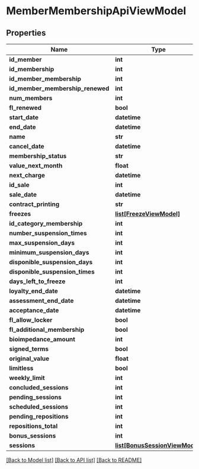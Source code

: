 # MemberMembershipApiViewModel

## Properties
Name | Type | Description | Notes
------------ | ------------- | ------------- | -------------
**id_member** | **int** |  | [optional] 
**id_membership** | **int** |  | [optional] 
**id_member_membership** | **int** |  | [optional] 
**id_member_membership_renewed** | **int** |  | [optional] 
**num_members** | **int** |  | [optional] 
**fl_renewed** | **bool** |  | [optional] 
**start_date** | **datetime** |  | [optional] 
**end_date** | **datetime** |  | [optional] 
**name** | **str** |  | [optional] 
**cancel_date** | **datetime** |  | [optional] 
**membership_status** | **str** |  | [optional] 
**value_next_month** | **float** |  | [optional] 
**next_charge** | **datetime** |  | [optional] 
**id_sale** | **int** |  | [optional] 
**sale_date** | **datetime** |  | [optional] 
**contract_printing** | **str** |  | [optional] 
**freezes** | [**list[FreezeViewModel]**](FreezeViewModel.md) |  | [optional] 
**id_category_membership** | **int** |  | [optional] 
**number_suspension_times** | **int** |  | [optional] 
**max_suspension_days** | **int** |  | [optional] 
**minimum_suspension_days** | **int** |  | [optional] 
**disponible_suspension_days** | **int** |  | [optional] 
**disponible_suspension_times** | **int** |  | [optional] 
**days_left_to_freeze** | **int** |  | [optional] 
**loyalty_end_date** | **datetime** |  | [optional] 
**assessment_end_date** | **datetime** |  | [optional] 
**acceptance_date** | **datetime** |  | [optional] 
**fl_allow_locker** | **bool** |  | [optional] 
**fl_additional_membership** | **bool** |  | [optional] 
**bioimpedance_amount** | **int** |  | [optional] 
**signed_terms** | **bool** |  | [optional] 
**original_value** | **float** |  | [optional] 
**limitless** | **bool** |  | [optional] 
**weekly_limit** | **int** |  | [optional] 
**concluded_sessions** | **int** |  | [optional] 
**pending_sessions** | **int** |  | [optional] 
**scheduled_sessions** | **int** |  | [optional] 
**pending_repositions** | **int** |  | [optional] 
**repositions_total** | **int** |  | [optional] 
**bonus_sessions** | **int** |  | [optional] 
**sessions** | [**list[BonusSessionViewModel]**](BonusSessionViewModel.md) |  | [optional] 

[[Back to Model list]](../README.md#documentation-for-models) [[Back to API list]](../README.md#documentation-for-api-endpoints) [[Back to README]](../README.md)

